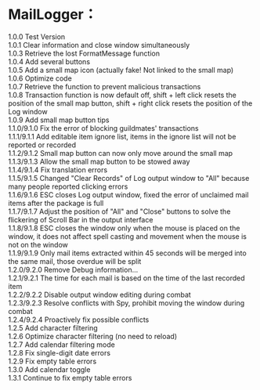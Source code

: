 # MailLogger：

1.0.0 Test Version <br />
1.0.1 Clear information and close window simultaneously <br />
1.0.3 Retrieve the lost FormatMessage function <br />
1.0.4 Add several buttons <br />
1.0.5 Add a small map icon (actually fake! Not linked to the small map) <br />
1.0.6 Optimize code <br />
1.0.7 Retrieve the function to prevent malicious transactions <br />
1.0.8 Transaction function is now default off, shift + left click resets the position of the small map button, shift + right click resets the position of the Log window <br />
1.0.9 Add small map button tips <br />
1.1.0/9.1.0 Fix the error of blocking guildmates' transactions <br />
1.1.1/9.1.1 Add editable item ignore list, items in the ignore list will not be reported or recorded <br />
1.1.2/9.1.2 Small map button can now only move around the small map <br />
1.1.3/9.1.3 Allow the small map button to be stowed away <br />
1.1.4/9.1.4 Fix translation errors <br />
1.1.5/9.1.5 Changed "Clear Records" of Log output window to "All" because many people reported clicking errors <br />
1.1.6/9.1.6 ESC closes Log output window, fixed the error of unclaimed mail items after the package is full <br />
1.1.7/9.1.7 Adjust the position of "All" and "Close" buttons to solve the flickering of Scroll Bar in the output interface <br />
1.1.8/9.1.8 ESC closes the window only when the mouse is placed on the window, it does not affect spell casting and movement when the mouse is not on the window <br />
1.1.9/9.1.9 Only mail items extracted within 45 seconds will be merged into the same mail, those overdue will be split <br />
1.2.0/9.2.0 Remove Debug information... <br />
1.2.1/9.2.1 The time for each mail is based on the time of the last recorded item <br />
1.2.2/9.2.2 Disable output window editing during combat <br />
1.2.3/9.2.3 Resolve conflicts with Spy, prohibit moving the window during combat <br />
1.2.4/9.2.4 Proactively fix possible conflicts <br />
1.2.5 Add character filtering <br />
1.2.6 Optimize character filtering (no need to reload) <br />
1.2.7 Add calendar filtering mode <br />
1.2.8 Fix single-digit date errors <br />
1.2.9 Fix empty table errors <br />
1.3.0 Add calendar toggle <br />
1.3.1 Continue to fix empty table errors <br />
